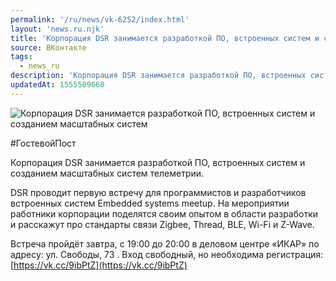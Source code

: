 ```yaml
---
permalink: '/ru/news/vk-6252/index.html'
layout: 'news.ru.njk'
title: 'Корпорация DSR занимается разработкой ПО, встроенных систем и созданием масштабных систем те'
source: ВКонтакте
tags:
  - news_ru
description: 'Корпорация DSR занимается разработкой ПО, встроенных систем и созданием масштабных систем'
updatedAt: 1555509660
---
```

![Корпорация DSR занимается разработкой ПО, встроенных систем и созданием масштабных систем](https://sun9-44.userapi.com/impf/c848624/v848624612/177cbb/-hgiKEoZ8d8.jpg?size=1280x854&quality=96&proxy=1&sign=94d393afda6bc85bb3bf63023c5ef242&c_uniq_tag=OIdEIJnhl9eDfOAGCuU47bjXATViLpZobV6txxGG2ik&type=album)

#ГостевойПост

Корпорация DSR занимается разработкой ПО, встроенных систем и созданием масштабных систем телеметрии.

DSR проводит первую встречу для программистов и разработчиков встроенных систем Embedded systems meetup. На мероприятии работники корпорации поделятся своим опытом в области разработки и расскажут про стандарты связи Zigbee, Thread, BLE, Wi-Fi и Z-Wave.

Встреча пройдёт завтра, с 19:00 до 20:00 в деловом центре «ИКАР» по адресу: ул. Свободы, 73 . Вход свободный, но необходима регистрация: [https://vk.cc/9ibPtZ](https://vk.cc/9ibPtZ)
